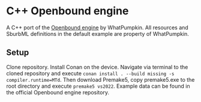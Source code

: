 # C++ Openbound engine
A C++ port of the [Openbound engine](https://github.com/WhatPumpkin/Sburb) by WhatPumpkin. All resources and SburbML definitions in the default example are property of WhatPumpkin.

## Setup
Clone repository.
Install Conan on the device.
Navigate via terminal to the cloned repository and execute `conan install . --build missing -s compiler.runtime=MTd`.
Then download Premake5, copy premake5.exe to the root directory and execute `premake5 vs2022`.
Example data can be found in the official Openbound engine repository.